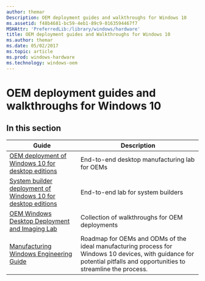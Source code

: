 ```yaml
---
author: themar
Description: OEM deployment guides and walkthroughs for Windows 10
ms.assetid: f48b4681-bc59-4eb1-89c9-0163594467f7
MSHAttr: 'PreferredLib:/library/windows/hardware'
title: OEM deployment guides and Walkthroughs for Windows 10
ms.author: themar
ms.date: 05/02/2017
ms.topic: article
ms.prod: windows-hardware
ms.technology: windows-oem
---
```


# OEM deployment guides and walkthroughs for Windows 10

## In this section

| Guide | Description |
| --- | --- |
| [OEM deployment of Windows 10 for desktop editions](oem-deployment-of-windows-10-for-desktop-editions.md) | End-to-end desktop manufacturing lab for OEMs |
| [System builder deployment of Windows 10 for desktop editions](system-builder-deployment-of-windows-10-for-desktop-editions.md) | End-to-end lab for system builders |
| [OEM Windows Desktop Deployment and Imaging Lab](oem-windows-deployment-and-imaging-walkthrough.md) | Collection of walkthroughs for OEM deployments |
| [Manufacturing Windows Engineering Guide](manufacturing-windows-engineering-guide.md) | Roadmap for OEMs and ODMs of the ideal manufacturing process for Windows 10 devices, with guidance for potential pitfalls and opportunities to streamline the process. |